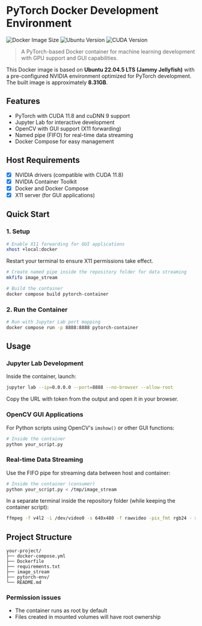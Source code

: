 # PyTorch Docker Development Environment

![Docker Image Size](https://img.shields.io/badge/Image%20Size-8.31GB-blue?)
![Ubuntu Version](https://img.shields.io/badge/Ubuntu-22.04.5%20LTS-orange?)
![CUDA Version](https://img.shields.io/badge/CUDA-11.8-76B900?)

> A PyTorch-based Docker container for machine learning development with GPU support and GUI capabilities.

This Docker image is based on **Ubuntu 22.04.5 LTS (Jammy Jellyfish)** with a pre-configured NVIDIA environment optimized for PyTorch development. The built image is approximately **8.31GB**.

## Features
- PyTorch with CUDA 11.8 and cuDNN 9 support
- Jupyter Lab for interactive development
- OpenCV with GUI support (X11 forwarding)
- Named pipe (FIFO) for real-time data streaming
- Docker Compose for easy management

## Host Requirements
- [x] NVIDIA drivers (compatible with CUDA 11.8)
- [x] NVIDIA Container Toolkit
- [x] Docker and Docker Compose
- [x] X11 server (for GUI applications)

## Quick Start

### 1. Setup
```bash
# Enable X11 forwarding for GUI applications
xhost +local:docker
```
Restart your terminal to ensure X11 permissions take effect.

```bash
# Create named pipe inside the repository folder for data streaming
mkfifo image_stream

# Build the container
docker compose build pytorch-container
```

### 2. Run the Container
```bash
# Run with Jupyter Lab port mapping
docker compose run -p 8888:8888 pytorch-container
```

## Usage

### Jupyter Lab Development
Inside the container, launch:
```bash
jupyter lab --ip=0.0.0.0 --port=8888 --no-browser --allow-root
```
Copy the URL with token from the output and open it in your browser.

### OpenCV GUI Applications
For Python scripts using OpenCV's `imshow()` or other GUI functions:
```bash
# Inside the container
python your_script.py
```

### Real-time Data Streaming
Use the FIFO pipe for streaming data between host and container:
```bash
# Inside the container (consumer)
python your_script.py < /tmp/image_stream
```
In a separate terminal inside the repository folder (while keeping the container script):
```bash
ffmpeg -f v4l2 -i /dev/video0 -s 640x480 -f rawvideo -pix_fmt rgb24 - > image_stream
```

## Project Structure
```
your-project/
├── docker-compose.yml
├── Dockerfile
├── requirements.txt
├── image_stream         
├── pytorch-env/       
└── README.md
```

### Permission issues
- The container runs as root by default
- Files created in mounted volumes will have root ownership
